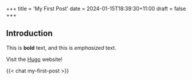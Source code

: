 +++
title = 'My First Post'
date = 2024-01-15T18:39:30+11:00
draft = false
+++

## Introduction

This is **bold** text, and this is _emphasized_ text.

Visit the [Hugo](https://gohugo.io) website!

{{< chat my-first-post >}}
